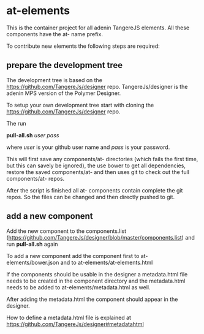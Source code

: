 at-elements
===========

This is the container project for all adenin TangereJS elements. All these components have the at- name prefix.

To contribute new elements the following steps are required:

prepare the development tree
--

The development tree is based on the https://github.com/TangereJs/designer repo. TangereJs/designer is the adenin MPS version of the Polymer Designer.

To setup your own development tree start with cloning the https://github.com/TangereJs/designer repo.

The run 

**pull-all.sh** *user* *pass*

where *user* is your github user name and *pass* is your password.

This will first save any components/at- directories (which fails the first time, but this can savely be ignored), the use bower to get all dependencies, restore the saved components/at- and then uses git to check out the full components/at- repos.

After the script is finished all at- components contain complete the git repos. So the files can be changed and then directly pushed to git.


add a new component
--

Add the new component to the components.list (https://github.com/TangereJs/designer/blob/master/components.list) and run **pull-all.sh** again

To add a new component add the component first to at-elements/bower.json and to at-elements/at-elements.html

If the components should be usable in the designer a metadata.html file needs to be created in the component directory and the metadata.html needs to be added to at-elements/metadata.html as well.

After adding the metadata.html the component should appear in the designer.

How to define a metadata.html file is explained at https://github.com/TangereJs/designer#metadatahtml 




